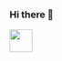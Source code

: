 ### Hi there 👋

 <img loading="lazy" src="https://cdn.jsdelivr.net/gh/devicons/devicon/icons/python/python-original.svg" width="40" height="40"/>
 
<!--
**Dyogualves/Dyogualves** is a ✨ _special_ ✨ repository because its `README.md` (this file) appears on your GitHub profile.

Here are some ideas to get you started:

- 🔭 I’m currently working on ...
- 🌱 I’m currently learning ...
- 👯 I’m looking to collaborate on ...
- 🤔 I’m looking for help with ...
- 💬 Ask me about ...
- 📫 How to reach me: ...
- 😄 Pronouns: ...
- ⚡ Fun fact: ...
-->
